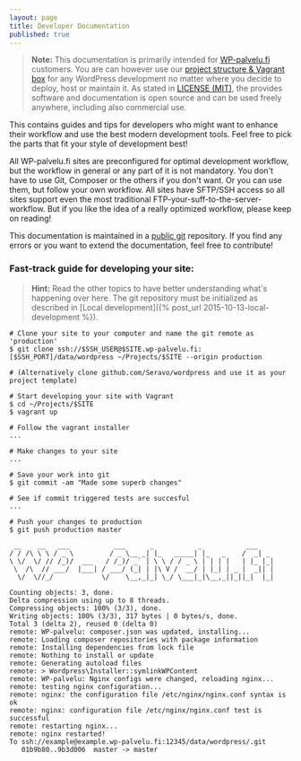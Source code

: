 ```yaml
---
layout: page
title: Developer Documentation
published: true
---
```


> **Note:** This documentation is primarily intended for [WP-palvelu.fi](https://wp-palvelu.fi) customers. You are can however use our [project structure & Vagrant box](https://github.com/Seravo/wordpress) for any WordPress development no matter where you decide to deploy, host or maintain it. As stated in [LICENSE (MIT)](https://github.com/Seravo/wordpress/blob/master/LICENSE.md), the provides software and documentation is open source and can be used freely anywhere, including also commercial use.

This contains guides and tips for developers who might want to enhance their workflow and use the best modern development tools. Feel free to pick the parts that fit your style of development best!

All WP-palvelu.fi sites are preconfigured for optimal development workflow, but the workflow in general or any part of it is not mandatory. You don't have to use Git, Composer or the others if you don't want. Or you can use them, but follow your own workflow. All sites have SFTP/SSH access so all sites support even the most traditional FTP-your-suff-to-the-server-workflow. But if you like the idea of a really optimized workflow, please keep on reading!

This documentation is maintained in a [public git](https://github.com/wp-palvelu/developer-documentation) repository. If you find any errors or you want to extend the documentation, feel free to contribute!


### Fast-track guide for developing your site:
>**Hint:** Read the other topics to have better understanding what's happening over here. The git repository must be initialized as described in [Local development]({% post_url 2015-10-13-local-development %}).

```
# Clone your site to your computer and name the git remote as 'production'
$ git clone ssh://$SSH_USER@$SITE.wp-palvelu.fi:[$SSH_PORT]/data/wordpress ~/Projects/$SITE --origin production

# (Alternatively clone github.com/Seravo/wordpress and use it as your project template)

# Start developing your site with Vagrant
$ cd ~/Projects/$SITE
$ vagrant up

# Follow the vagrant installer
...

# Make changes to your site
...

# Save your work into git
$ git commit -am "Made some superb changes"

# See if commit triggered tests are succesful
...

# Push your changes to production
$ git push production master

 __    __   ___           ___      _           _           ___
/ / /\ \ \ / _ \         / _ \__ _| |_   _____| |_   _    /  _| _
\ \/  \/ // /_)/  ___   / /_)/ _` | \ \ / / _ \ | | | |   | |_ |_|
 \  /\  // ___/  |___| / ___/ (_| | |\ V /  __/ | |_| | _ |  _|| |
  \/  \//_/            \/    \__,_|_| \_/ \___|_|\__,_||_||_|  |_|

Counting objects: 3, done.
Delta compression using up to 8 threads.
Compressing objects: 100% (3/3), done.
Writing objects: 100% (3/3), 317 bytes | 0 bytes/s, done.
Total 3 (delta 2), reused 0 (delta 0)
remote: WP-palvelu: composer.json was updated, installing...
remote: Loading composer repositories with package information
remote: Installing dependencies from lock file
remote: Nothing to install or update
remote: Generating autoload files
remote: > Wordpress\Installer::symlinkWPContent
remote: WP-palvelu: Nginx configs were changed, reloading nginx...
remote: testing nginx configuration...
remote: nginx: the configuration file /etc/nginx/nginx.conf syntax is ok
remote: nginx: configuration file /etc/nginx/nginx.conf test is successful
remote: restarting nginx...
remote: nginx restarted!
To ssh://example@example.wp-palvelu.fi:12345/data/wordpress/.git
   01b9b80..9b3d006  master -> master

```
